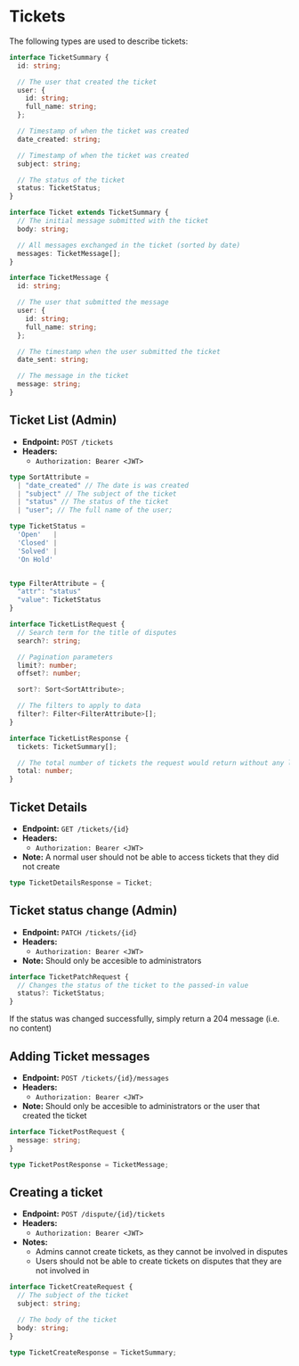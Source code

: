 # Tickets

The following types are used to describe tickets:

```ts
interface TicketSummary {
  id: string;

  // The user that created the ticket
  user: {
    id: string;
    full_name: string;
  };

  // Timestamp of when the ticket was created
  date_created: string;

  // Timestamp of when the ticket was created
  subject: string;

  // The status of the ticket
  status: TicketStatus;
}

interface Ticket extends TicketSummary {
  // The initial message submitted with the ticket
  body: string;

  // All messages exchanged in the ticket (sorted by date)
  messages: TicketMessage[];
}

interface TicketMessage {
  id: string;

  // The user that submitted the message
  user: {
    id: string;
    full_name: string;
  };

  // The timestamp when the user submitted the ticket
  date_sent: string;

  // The message in the ticket
  message: string;
}
```

## Ticket List (Admin)

- **Endpoint:** `POST /tickets`
- **Headers:**
  - `Authorization: Bearer <JWT>`

```ts
type SortAttribute =
  | "date_created" // The date is was created
  | "subject" // The subject of the ticket
  | "status" // The status of the ticket
  | "user"; // The full name of the user;

type TicketStatus = 
  'Open'   |
  'Closed' |
  'Solved' |
  'On Hold'


type FilterAttribute = {
  "attr": "status"
  "value": TicketStatus
}

interface TicketListRequest {
  // Search term for the title of disputes
  search?: string;

  // Pagination parameters
  limit?: number;
  offset?: number;

  sort?: Sort<SortAttribute>;

  // The filters to apply to data
  filter?: Filter<FilterAttribute>[];
}

interface TicketListResponse {
  tickets: TicketSummary[];

  // The total number of tickets the request would return without any limits
  total: number;
}
```

## Ticket Details

- **Endpoint:** `GET /tickets/{id}`
- **Headers:**
  - `Authorization: Bearer <JWT>`
- **Note:** A normal user should not be able to access tickets that they did not create

```ts
type TicketDetailsResponse = Ticket;
```

## Ticket status change (Admin)

- **Endpoint:** `PATCH /tickets/{id}`
- **Headers:**
  - `Authorization: Bearer <JWT>`
- **Note:** Should only be accesible to administrators

```ts
interface TicketPatchRequest {
  // Changes the status of the ticket to the passed-in value
  status?: TicketStatus;
}
```

If the status was changed successfully, simply return a 204 message (i.e. no content)

## Adding Ticket messages

- **Endpoint:** `POST /tickets/{id}/messages`
- **Headers:**
  - `Authorization: Bearer <JWT>`
- **Note:** Should only be accesible to administrators or the user that created the ticket

```ts
interface TicketPostRequest {
  message: string;
}

type TicketPostResponse = TicketMessage;
```

## Creating a ticket

- **Endpoint:** `POST /dispute/{id}/tickets`
- **Headers:**
  - `Authorization: Bearer <JWT>`
- **Notes:**
  - Admins cannot create tickets, as they cannot be involved in disputes
  - Users should not be able to create tickets on disputes that they are not involved in

```ts
interface TicketCreateRequest {
  // The subject of the ticket
  subject: string;

  // The body of the ticket
  body: string;
}

type TicketCreateResponse = TicketSummary;
```
